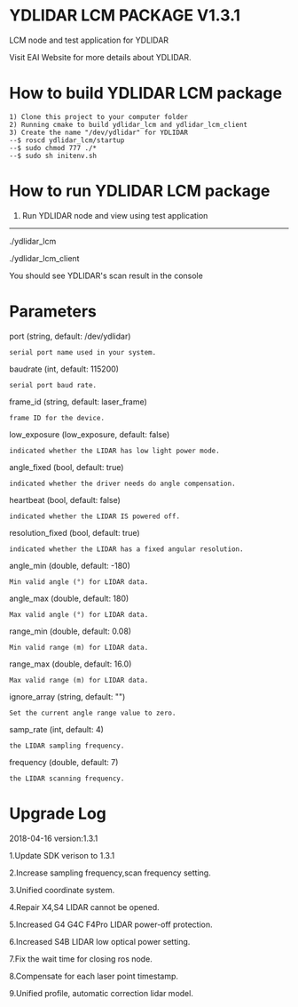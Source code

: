 YDLIDAR LCM PACKAGE V1.3.1
=====================================================================

LCM node and test application for YDLIDAR

Visit EAI Website for more details about YDLIDAR.

How to build YDLIDAR LCM package
=====================================================================
    1) Clone this project to your computer folder
    2) Running cmake to build ydlidar_lcm and ydlidar_lcm_client
    3) Create the name "/dev/ydlidar" for YDLIDAR
    --$ roscd ydlidar_lcm/startup
    --$ sudo chmod 777 ./*
    --$ sudo sh initenv.sh

How to run YDLIDAR LCM package
=====================================================================

1. Run YDLIDAR node and view using test application
------------------------------------------------------------
./ydlidar_lcm

./ydlidar_lcm_client

You should see YDLIDAR's scan result in the console
	

Parameters
=====================================================================
port (string, default: /dev/ydlidar)

    serial port name used in your system. 

baudrate (int, default: 115200)

    serial port baud rate. 

frame_id (string, default: laser_frame)

    frame ID for the device. 

low_exposure (low_exposure, default: false)

    indicated whether the LIDAR has low light power mode. 

angle_fixed (bool, default: true)

    indicated whether the driver needs do angle compensation. 

heartbeat (bool, default: false)

    indicated whether the LIDAR IS powered off. 

resolution_fixed (bool, default: true)

    indicated whether the LIDAR has a fixed angular resolution. 

angle_min (double, default: -180)

    Min valid angle (°) for LIDAR data. 

angle_max (double, default: 180)

    Max valid angle (°) for LIDAR data. 

range_min (double, default: 0.08)

    Min valid range (m) for LIDAR data. 

range_max (double, default: 16.0)

    Max valid range (m) for LIDAR data. 

ignore_array (string, default: "")

    Set the current angle range value to zero. 

samp_rate (int, default: 4)

    the LIDAR sampling frequency.

frequency (double, default: 7)

    the LIDAR scanning frequency.




Upgrade Log
=====================================================================
2018-04-16 version:1.3.1

   1.Update SDK verison to 1.3.1

   2.Increase sampling frequency,scan frequency setting.

   3.Unified coordinate system.

   4.Repair X4,S4 LIDAR cannot be opened.

   5.Increased G4 G4C F4Pro LIDAR power-off protection.

   6.Increased S4B LIDAR low optical power setting.

   7.Fix the wait time for closing ros node.
   
   8.Compensate for each laser point timestamp.

   9.Unified profile, automatic correction lidar model.

